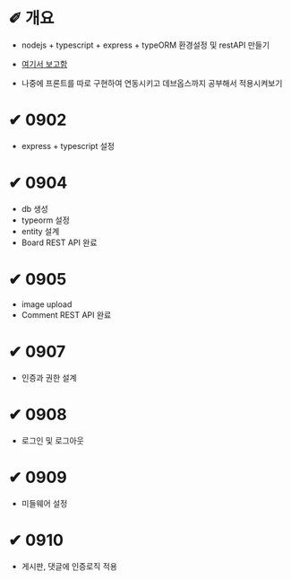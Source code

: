 # &#10000; 개요

* nodejs + typescript + express + typeORM 환경설정 및 restAPI 만들기

* [여기서 보고함](https://eastflag.co.kr/fullstack/rest-with-nodejs/)

* 나중에 프론트를 따로 구현하여 연동시키고 데브옵스까지 공부해서 적용시켜보기

# &#10004; 0902
* express + typescript 설정

# &#10004; 0904
* db 생성
* typeorm 설정
* entity 설계
* Board REST API 완료

# &#10004; 0905
* image upload
* Comment REST API 완료

# &#10004; 0907
* 인증과 권한 설계

# &#10004; 0908
* 로그인 및 로그아웃

# &#10004; 0909
* 미들웨어 설정

# &#10004; 0910
* 게시판, 댓글에 인증로직 적용 
